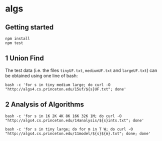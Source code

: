 # algs

## Getting started

```
npm install
npm test
```
## 1 Union Find

The test data (i.e. the files `tinyUF.txt`, `mediumUF.txt` and `largeUF.txt`) can be obtained using one line of bash:
```
bash -c 'for s in tiny medium large; do curl -O "http://algs4.cs.princeton.edu/15uf/${s}UF.txt"; done'
```


## 2 Analysis of Algorithms

```
bash -c 'for s in 1K 2K 4K 8K 16K 32K 1M; do curl -O "http://algs4.cs.princeton.edu/14analysis/${s}ints.txt"; done'
```

```
bash -c 'for s in tiny large; do for m in T W; do curl -O "http://algs4.cs.princeton.edu/11model/${s}${m}.txt"; done; done'
```
